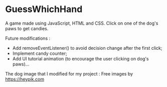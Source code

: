# GuessWhichHand
A game made using JavaScript, HTML and CSS.
Click on one of the dog's paws to get candies.

Future modifications : 
- Add removeEventListener() to avoid decision change after the first click;
- Implement candy counter;
- Add UI tutorial animation (to encourage the user clicking on dog's paws)...

The dog image that I modified for my project : Free images by <a href="https://heypik.com" >https://heypik.com</a>
